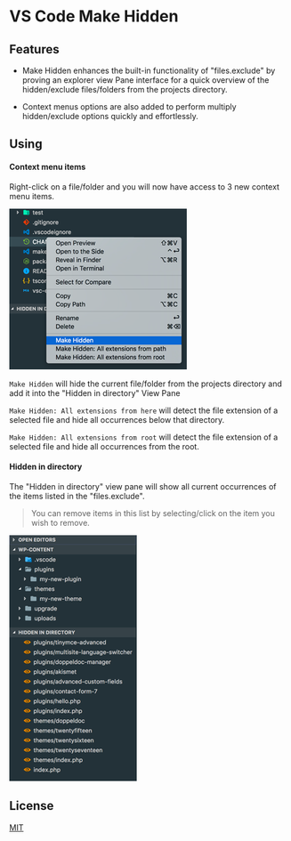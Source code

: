 # VS Code Make Hidden

## Features

* Make Hidden enhances the built-in functionality of "files.exclude" by proving an explorer view Pane interface for a quick overview of the hidden/exclude files/folders from the projects directory. 

* Context menus options are also added to perform multiply hidden/exclude options quickly and effortlessly.

## Using

#### Context menu items

Right-click on a file/folder and you will now have access to 3 new context menu items.

![Preview](resources/menus-explorer-context-menu.png)

`Make Hidden` will hide the current file/folder from the projects directory and add it into the "Hidden in directory" View Pane

`Make Hidden: All extensions from here` will detect the file extension of a selected file and hide all occurrences below that directory.

`Make Hidden: All extensions from root` will detect the file extension of a selected file and hide all occurrences from the root.

#### Hidden in directory

The "Hidden in directory" view pane will show all current occurrences of the items listed in the "files.exclude". 

> You can remove items in this list by selecting/click on the item you wish to remove.

![Preview](resources/views-explorer-makeHiddenViewPane.png)

## License

[MIT](LICENSE.md)